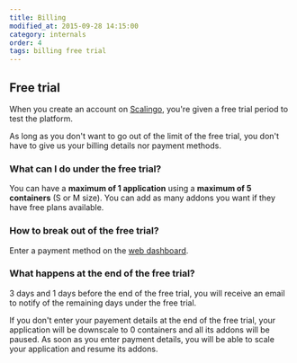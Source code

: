 ```yaml
---
title: Billing
modified_at: 2015-09-28 14:15:00
category: internals
order: 4
tags: billing free trial
---
```


## Free trial

When you create an account on [Scalingo](https://scalingo.com), you're given a free trial period to test the platform.

As long as you don't want to go out of the limit of the free trial, you don't have to give us your billing details nor payment methods.

### What can I do under the free trial?

You can have a **maximum of 1 application** using a **maximum of 5 containers** (S or M size). You can add as many addons you want if they have free plans available.

### How to break out of the free trial?

Enter a payment method on the [web dashboard](https://my.scalingo.com).

### What happens at the end of the free trial?

3 days and 1 days before the end of the free trial, you will receive an email to notify of the remaining days under the free trial.

If you don't enter your payement details at the end of the free trial, your application will be downscale to 0 containers and all its addons will be paused. As soon as you enter payment details, you will be able to scale your application and resume its addons.

